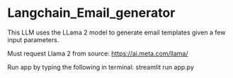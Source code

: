 # Langchain_Email_generator
This LLM uses the LLama 2 model to generate email templates given a few input parameters.

Must request Llama 2 from source: https://ai.meta.com/llama/

Run app by typing the following in terminal:
streamlit run app.py
